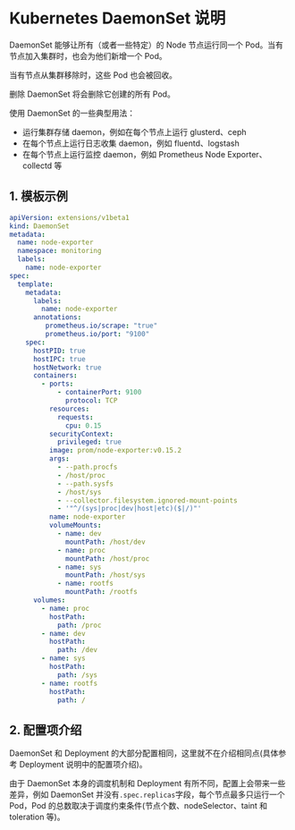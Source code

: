 # Kubernetes DaemonSet 说明

DaemonSet 能够让所有（或者一些特定）的 Node 节点运行同一个 Pod。当有节点加入集群时，也会为他们新增一个 Pod。

当有节点从集群移除时，这些 Pod 也会被回收。

删除 DaemonSet 将会删除它创建的所有 Pod。

使用 DaemonSet 的一些典型用法：
- 运行集群存储 daemon，例如在每个节点上运行 glusterd、ceph
- 在每个节点上运行日志收集 daemon，例如 fluentd、logstash
- 在每个节点上运行监控 daemon，例如 Prometheus Node Exporter、collectd 等

## 1. 模板示例

```yml
apiVersion: extensions/v1beta1
kind: DaemonSet
metadata:
  name: node-exporter
  namespace: monitoring
  labels:
    name: node-exporter
spec:
  template:
    metadata:
      labels:
        name: node-exporter
      annotations:
         prometheus.io/scrape: "true"
         prometheus.io/port: "9100"
    spec:
      hostPID: true
      hostIPC: true
      hostNetwork: true
      containers:
        - ports:
            - containerPort: 9100
              protocol: TCP
          resources:
            requests:
              cpu: 0.15
          securityContext:
            privileged: true
          image: prom/node-exporter:v0.15.2
          args:
            - --path.procfs
            - /host/proc
            - --path.sysfs
            - /host/sys
            - --collector.filesystem.ignored-mount-points
            - '"^/(sys|proc|dev|host|etc)($|/)"'
          name: node-exporter
          volumeMounts:
            - name: dev
              mountPath: /host/dev
            - name: proc
              mountPath: /host/proc
            - name: sys
              mountPath: /host/sys
            - name: rootfs
              mountPath: /rootfs
      volumes:
        - name: proc
          hostPath:
            path: /proc
        - name: dev
          hostPath:
            path: /dev
        - name: sys
          hostPath:
            path: /sys
        - name: rootfs
          hostPath:
            path: /
```

## 2. 配置项介绍

DaemonSet 和 Deployment 的大部分配置相同，这里就不在介绍相同点(具体参考 Deployment 说明中的配置项介绍)。

由于 DaemonSet 本身的调度机制和 Deployment 有所不同，配置上会带来一些差异，例如 DaemonSet 并没有`.spec.replicas`字段，每个节点最多只运行一个 Pod，Pod 的总数取决于调度约束条件(节点个数、nodeSelector、taint 和 toleration 等)。
